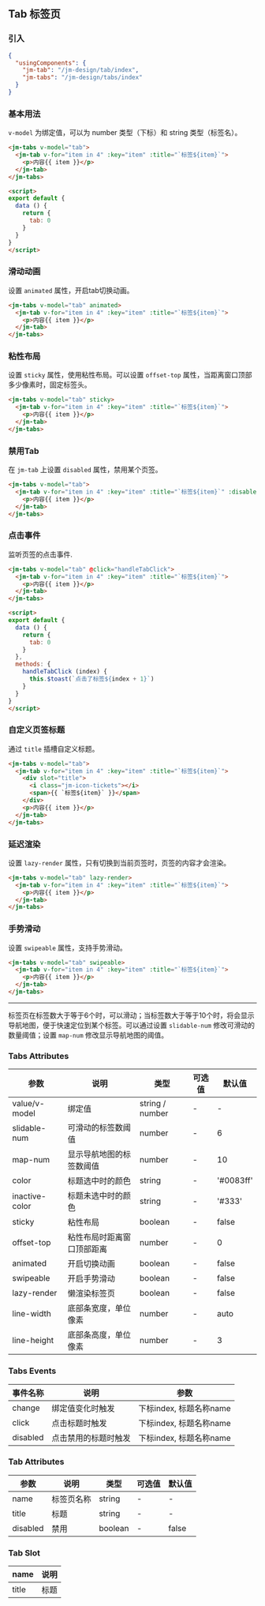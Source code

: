 ## Tab 标签页

### 引入

```json
{
  "usingComponents": {
    "jm-tab": "/jm-design/tab/index",
    "jm-tabs": "/jm-design/tabs/index"
  }
}
```

### 基本用法

`v-model` 为绑定值，可以为 number 类型（下标）和 string 类型（标签名）。

```html
<jm-tabs v-model="tab">
  <jm-tab v-for="item in 4" :key="item" :title="`标签${item}`">
    <p>内容{{ item }}</p>
  </jm-tab>
</jm-tabs>

<script>
export default {
  data () {
    return {
      tab: 0
    }
  }
}
</script>
```

### 滑动动画

设置 `animated` 属性，开启tab切换动画。

```html
<jm-tabs v-model="tab" animated>
  <jm-tab v-for="item in 4" :key="item" :title="`标签${item}`">
    <p>内容{{ item }}</p>
  </jm-tab>
</jm-tabs>
```

### 粘性布局

设置 `sticky` 属性，使用粘性布局。可以设置 `offset-top` 属性，当距离窗口顶部多少像素时，固定标签头。

```html
<jm-tabs v-model="tab" sticky>
  <jm-tab v-for="item in 4" :key="item" :title="`标签${item}`">
    <p>内容{{ item }}</p>
  </jm-tab>
</jm-tabs>
```

### 禁用Tab

在 `jm-tab` 上设置 `disabled` 属性，禁用某个页签。

```html
<jm-tabs v-model="tab">
  <jm-tab v-for="item in 4" :key="item" :title="`标签${item}`" :disabled="item === 2">
    <p>内容{{ item }}</p>
  </jm-tab>
</jm-tabs>
```

### 点击事件

监听页签的点击事件.

```html
<jm-tabs v-model="tab" @click="handleTabClick">
  <jm-tab v-for="item in 4" :key="item" :title="`标签${item}`">
    <p>内容{{ item }}</p>
  </jm-tab>
</jm-tabs>

<script>
export default {
  data () {
    return {
      tab: 0
    }
  },
  methods: {
    handleTabClick (index) {
      this.$toast(`点击了标签${index + 1}`)
    }
  }
}
</script>
```

### 自定义页签标题

通过 `title` 插槽自定义标题。

```html
<jm-tabs v-model="tab">
  <jm-tab v-for="item in 4" :key="item" :title="`标签${item}`">
    <div slot="title">
      <i class="jm-icon-tickets"></i>
      <span>{{ `标签${item}` }}</span>
    </div>
    <p>内容{{ item }}</p>
  </jm-tab>
</jm-tabs>
```

### 延迟渲染

设置 `lazy-render` 属性，只有切换到当前页签时，页签的内容才会渲染。

```html
<jm-tabs v-model="tab" lazy-render>
  <jm-tab v-for="item in 4" :key="item" :title="`标签${item}`">
    <p>内容{{ item }}</p>
  </jm-tab>
</jm-tabs>
```

### 手势滑动

设置 `swipeable` 属性，支持手势滑动。

```html
<jm-tabs v-model="tab" swipeable>
  <jm-tab v-for="item in 4" :key="item" :title="`标签${item}`">
    <p>内容{{ item }}</p>
  </jm-tab>
</jm-tabs>
```

---

标签页在标签数大于等于6个时，可以滑动；当标签数大于等于10个时，将会显示导航地图，便于快速定位到某个标签。可以通过设置 `slidable-num` 修改可滑动的数量阈值；设置 `map-num` 修改显示导航地图的阈值。

### Tabs Attributes

| 参数      | 说明                                 | 类型      | 可选值       | 默认值   |
|---------- |------------------------------------ |---------- |------------- |-------- |
| value/v-model | 绑定值 | string / number | - | - |
| slidable-num | 可滑动的标签数阈值 | number | - | 6 |
| map-num | 显示导航地图的标签数阈值 | number | - | 10 |
| color | 标题选中时的颜色 | string | - | '#0083ff' |
| inactive-color | 标题未选中时的颜色 | string | - | '#333' |
| sticky | 粘性布局 | boolean | - | false |
| offset-top | 粘性布局时距离窗口顶部距离 | number | - | 0 |
| animated | 开启切换动画 | boolean | - | false |
| swipeable | 开启手势滑动 | boolean | - | false |
| lazy-render | 懒渲染标签页 | boolean | - | false |
| line-width | 底部条宽度，单位像素 | number | - | auto |
| line-height | 底部条高度，单位像素 | number | - | 3 |

### Tabs Events

| 事件名称      | 说明                                 | 参数     |
|------------- |------------------------------------ |--------- |
| change | 绑定值变化时触发 | 下标index, 标题名称name |
| click | 点击标题时触发 | 下标index, 标题名称name |
| disabled | 点击禁用的标题时触发| 下标index, 标题名称name |

### Tab Attributes

| 参数      | 说明                                 | 类型      | 可选值       | 默认值   |
|---------- |------------------------------------ |---------- |------------- |-------- |
| name | 标签页名称 | string | - | - |
| title | 标题 | string | - | - |
| disabled | 禁用 | boolean | - | false |

### Tab Slot

| name      | 说明       |
|------------- |----------- |
| title | 标题 |